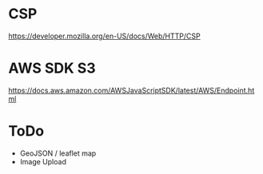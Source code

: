 


# CSP
https://developer.mozilla.org/en-US/docs/Web/HTTP/CSP


# AWS SDK S3

https://docs.aws.amazon.com/AWSJavaScriptSDK/latest/AWS/Endpoint.html


# ToDo

* GeoJSON / leaflet map
* Image Upload